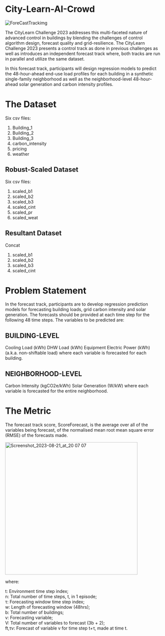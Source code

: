 # City-Learn-AI-Crowd

![ForeCastTrackimg](https://github.com/UKVeteran/City-Learn-AI-Crowd/assets/39216339/30d2a0d9-dc47-4c6b-934e-f4872fa28144)


The CityLearn Challenge 2023 addresses this multi-faceted nature of advanced control in buildings by blending the challenges of control algorithm design, forecast quality and grid-resilience. The CityLearn Challenge 2023 presents a control track as done in previous challenges as well as introduces an independent forecast track where, both tracks are run in parallel and utilize the same dataset.

In this forecast track, participants will design regression models to predict the 48-hour-ahead end-use load profiles for each building in a synthetic single-family neighborhood as well as the neighborhood-level 48-hour-ahead solar generation and carbon intensity profiles.

# The Dataset
Six csv files:
1) Building_1 <br>
2) Building_2<br>
3) Building_3 <br>
4) carbon_intensity <br>
5) pricing <br>
6) weather 

## Robust-Scaled Dataset
Six csv files:
1) scaled_b1 <br>
2) scaled_b2 <br>
3) scaled_b3 <br>
4) scaled_cint <br>
5) scaled_pr <br>
6) scaled_weat 


## Resultant Dataset
Concat 
1) scaled_b1 <br>
2) scaled_b2 <br>
3) scaled_b3 <br>
4) scaled_cint

# Problem Statement
In the forecast track, participants are to develop regression prediction models for forecasting building loads, grid carbon intensity and solar generation. The forecasts should be provided at each time step for the following 48 time steps. The variables to be predicted are: 

## BUILDING-LEVEL
Cooling Load (kWh)
DHW Load (kWh)
Equipment Electric Power (kWh) (a.k.a. non-shiftable load)
where each variable is forecasted for each building.

## NEIGHBORHOOD-LEVEL
Carbon Intensity (kgCO2e/kWh)
Solar Generation (W/kW)
where each variable is forecasted for the entire neighborhood.

# The Metric
The forecast track score, ScoreForecast, is the average over all of the variables being forecast, of the normalised mean root mean square error (RMSE) of the forecasts made.

<img width="427" alt="Screenshot_2023-08-21_at_20 07 07" src="https://github.com/UKVeteran/City-Learn-AI-Crowd/assets/39216339/ce325f91-3e04-4db8-9e9a-cb8d6f0b67c9">

where:

t: Environment time step index; <br>
n: Total number of time steps, t, in 1 episode;<br>
τ: Forecasting window time step index;<br>
w: Length of forecasting window (48hrs);<br>
b: Total number of buildings;<br>
v: Forecasting variable;<br>
V: Total number of variables to forecast (3b + 2);<br>
ft,τv: Forecast of variable v for time step t+τ, made at time t.
